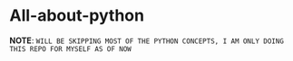 # All-about-python

 **NOTE**: `WILL BE SKIPPING MOST OF THE PYTHON CONCEPTS, I AM ONLY DOING THIS REPO FOR MYSELF AS OF NOW`